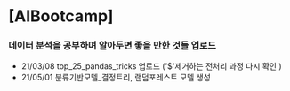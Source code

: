 # [AIBootcamp]

### 데이터 분석을 공부하며 알아두면 좋을 만한 것들 업로드
- 21/03/08 top_25_pandas_tricks 업로드 ('$'제거하는 전처리 과정 다시 확인 )
- 21/05/01 분류기반모델_결정트리, 랜덤포레스트 모델 생성
